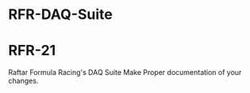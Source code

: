 # RFR-DAQ-Suite
# RFR-21
Raftar Formula Racing's DAQ Suite
Make Proper documentation of your changes.
